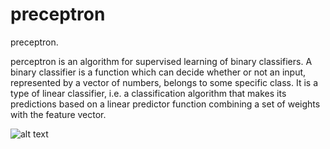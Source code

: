 # preceptron
preceptron.

perceptron is an algorithm for supervised learning of binary classifiers. A binary classifier is a function which can decide whether or not an input, represented by a vector of numbers, belongs to some specific class. It is a type of linear classifier, i.e. a classification algorithm that makes its predictions based on a linear predictor function combining a set of weights with the feature vector.


![alt text](https://www.researchgate.net/profile/Lipika-Deka/publication/259846602/figure/fig5/AS:267611606876183@1440814987433/The-perceptron-model-used-for-the-accident-mapping-application.png)
